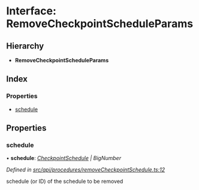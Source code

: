 # Interface: RemoveCheckpointScheduleParams

## Hierarchy

* **RemoveCheckpointScheduleParams**

## Index

### Properties

* [schedule](removecheckpointscheduleparams.md#schedule)

## Properties

###  schedule

• **schedule**: *[CheckpointSchedule](../classes/checkpointschedule.md) | BigNumber*

*Defined in [src/api/procedures/removeCheckpointSchedule.ts:12](https://github.com/PolymathNetwork/polymesh-sdk/blob/cfab557b/src/api/procedures/removeCheckpointSchedule.ts#L12)*

schedule (or ID) of the schedule to be removed

